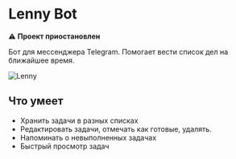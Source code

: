 # Lenny Bot 
:warning: **Проект приостановлен**

Бот для мессенджера Telegram. Помогает вести список дел на ближайшее время.  

![Lenny](docs/avatar/avatarlazybot.jpg)  

## Что умеет
- Хранить задачи в разных списках
- Редактировать задачи, отмечать как готовые, удалять.
- Напоминать о невыполненных задачах
- Быстрый просмотр задач


